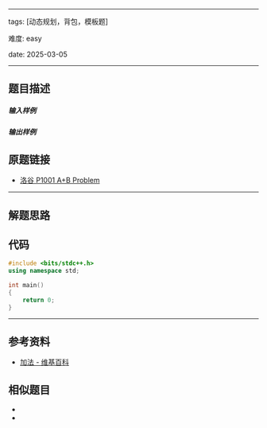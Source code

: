 
--- 

tags: [动态规划，背包，模板题]

难度: easy

date: 2025-03-05

---
## 题目描述

##### 输入样例

##### 输出样例

## 原题链接

- [洛谷 P1001 A+B Problem](https://www.luogu.com.cn/problem/P1001)
---
## 解题思路

## 代码

```cpp
#include <bits/stdc++.h>
using namespace std;

int main()
{
	return 0;
}
```
---
## 参考资料

- [加法 - 维基百科](https://zh.wikipedia.org/wiki/加法)
## 相似题目

- [ ]( )
- [ ]( )
